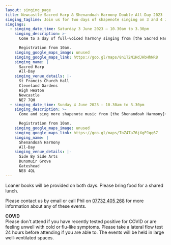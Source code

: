 ```yaml
---
layout: singing_page
title: Newcastle Sacred Harp & Shenandoah Harmony Double All-Day 2023
singing_tagline: Join us for two days of shapenote singing on 3 and 4 June 2023
singings:
  - singing_date_time: Saturday 3 June 2023 – 10.30am to 3.30pm
    singing_description: >-
      Come to a day of full-voiced harmony singing from [the Sacred Harp](http://originalsacredharp.com)!

      Registration from 10am.
    singing_google_maps_image: unused
    singing_google_maps_link: https://goo.gl/maps/8n1T2N1HdJHbHhNR8
    singing_name: |
      Sacred Harp
      All-Day
    singing_venue_details: |-
      St Francis Church Hall
      Cleveland Gardens
      High Heaton
      Newcastle
      NE7 7QH
  - singing_date_time: Sunday 4 June 2023 – 10.30am to 3.30pm
    singing_description: >-
      Come and sing more shapenote music from [the Shenandoah Harmony](http://www.shenandoahharmony.com)!

      Registration from 10am.
    singing_google_maps_image: unused
    singing_google_maps_link: https://goo.gl/maps/ToZ4Ta76jXgPJqq67
    singing_name: |
      Shenandoah Harmony
      All-Day
    singing_venue_details: |-
      Side By Side Arts
      Dunsmuir Grove
      Gateshead
      NE8 4QL
---
```

Loaner books will be provided on both days. Please bring food for a shared lunch.

<!-- If you are interested in attending these singings and would like to stay with a singer overnight at any point in the weekend, [please email newcastlesacredharp@gmail.com](mailto:newcastlesacredharp@gmail.com) with which night(s) and how many people and if there are any things to take into consideration.

Also, if you would like to offer host housing to someone, [please email newcastlesacredharp@gmail.com about that too](mailto:newcastlesacredharp@gmail.com)! -->

Please contact us by email or call Phil on [07732 405 268](tel:+447732405268) for more information about any of these events.

**COVID**\
Please don't attend if you have recently tested positive for COVID or are feeling unwell with cold or flu-like symptoms. Please take a lateral flow test 24 hours before attending if you are able to. The events will be held in large well-ventilated spaces.
